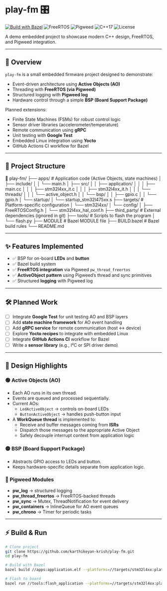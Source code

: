 # play-fm 🎛️

[![Build with Bazel](https://img.shields.io/badge/build-Bazel-green)](https://bazel.build)
![FreeRTOS](https://img.shields.io/badge/RTOS-FreeRTOS-blue)
![Pigweed](https://img.shields.io/badge/framework-Pigweed-purple)
![C++17](https://img.shields.io/badge/language-C++17-orange)
![License](https://img.shields.io/badge/license-MIT-lightgrey)

A demo embedded project to showcase modern C++ design, FreeRTOS, and Pigweed integration.

---

## 🚀 Overview
`play-fm` is a small embedded firmware project designed to demonstrate:
- Event-driven architecture using **Active Objects (AO)**
- Threading with **FreeRTOS (via Pigweed)**
- Structured logging with **Pigweed log**
- Hardware control through a simple **BSP (Board Support Package)**

Planned extensions:
- Finite State Machines (FSMs) for robust control logic
- Sensor driver libraries (accelerometer/temperature)
- Remote communication using **gRPC**
- Unit testing with **Google Test**
- Embedded Linux integration using **Yocto**
- GitHub Actions CI workflow for Bazel

---

## 📂 Project Structure

📂 play-fm/
├── apps/                       # Application code (Active Objects, state machines)
│   ├── include/
│   │   └── main.h
│   ├── src/
│   │   ├── application/
│   │   │   ├── main.cc
│   │   │   ├── stm32l4xx_it.c
│   │   │   ├── stm32l4xx_it.h
│   │   │   └── threads/
│   │   │       └── active_object.h
│   │   └── bsp/
│   │       ├── gpio.c
│   │       └── gpio.h
│   └── startup/
│       └── startup_stm32l475xx.s
├── targets/                    # Platform-specific configuration
│   └── stm32l4xx/
│       └── config/
│           ├── FreeRTOSConfig.h
│           └── stm32l4xx_hal_conf.h
├── third_party/                # External dependencies (ignored in git)
├── tools/                      # Scripts to flash the program
│   └── flash.py
├── MODULE                      # Bazel MODULE file
├── BUILD.bazel                 # Bazel build rules
└── README.md



---

## ✨ Features Implemented
- ✅ BSP for on-board **LEDs** and **button**
- ✅ Bazel build system
- ✅ **FreeRTOS integration** via Pigweed `pw_thread_freertos`
- ✅ **ActiveObject pattern** using Pigweed’s thread and sync primitives
- ✅ Structured **logging** with Pigweed log

---

## 🛠️ Planned Work
- [ ] Integrate **Google Test** for unit testing AO and BSP layers
- [ ] Add **state machine framework** for AO event handling
- [ ] Add **gRPC service** for remote communication (host ↔ device)
- [ ] Explore **Yocto recipes** to integrate with embedded Linux
- [ ] Integrate **GitHub Actions CI** workflow for Bazel
- [ ] Write a **sensor library** (e.g., I²C or SPI driver demo)

---

## 📖 Design Highlights

### 🟢 Active Objects (AO)
- Each AO runs in its own thread.
- Events are queued and processed sequentially.
- Current AOs:  
  - `LedActiveObject` → controls on-board LEDs  
  - `ButtonActiveObject` → handles push-button input  
- A **WorkQueue thread** is implemented to:
  - Receive and buffer messages coming from **ISRs**  
  - Dispatch those messages to the appropriate Active Object  
  - Safely decouple interrupt context from application logic

### 🟡 BSP (Board Support Package)
- Abstracts GPIO access to LEDs and button.
- Keeps hardware-specific details separate from application logic.

### 🔵 Pigweed Modules
- **pw_log** → structured logging
- **pw_thread_freertos** → FreeRTOS-backed threads
- **pw_sync** → Mutex, ThreadNotification for event delivery
- **pw_containers** → InlineQueue for AO event queues
- **pw_chrono** → Timer for periodic tasks

---

## ⚡ Build & Run
```bash
# Clone project
git clone https://github.com/karthikeyan-krish/play-fm.git
cd play-fm

# Build with Bazel
bazel build //apps:application.elf --platforms=//targets/stm32l4xx:platform

# Flash to board
bazel run //tools:flash_application --platforms=//targets/stm32l4xx:platform

